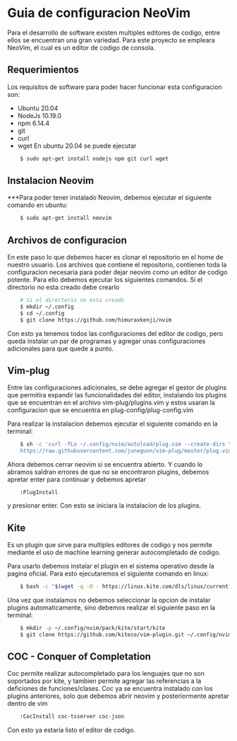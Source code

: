 # Guia de configuracion NeoVim

Para el desarrollo de software existen multiples editores de codigo, entre ellos se 
encuentran una gran variedad. Para este proyecto se empleara NeoVim, el cual es un
editor de codigo de consola.

## Requerimientos
Los requisitos de software para poder hacer funcionar esta configuracion son:

* Ubuntu 20.04
* NodeJs 10.19.0
* npm 6.14.4
* git
* curl
* wget
En ubuntu 20.04 se puede ejecutar

```bash
	$ sudo apt-get install nodejs npm git curl wget
```	

## Instalacion Neovim
***Para poder tener instalado Neovim, debemos ejecutar el siguiente comando en ubuntu:

```bash 
	$ sudo apt-get install neovim
```

## Archivos de configuracion
En este paso lo que debemos hacer es clonar el repositorio en el home de nuestro usuario.
Los archivos que contiene el repositorio, contienen toda la configuracion necesaria
para poder dejar neovim como un editor de codigo potente. Para ello debemos ejecutar
los siguientes comandos.
Si el directorio no esta creado debe crearlo 
```bash
	# Si el directorio no esta creado
	$ mkdir ~/.config
	$ cd ~/.config
	$ git clone https://github.com/himuraxkenji/nvim
```

Con esto ya tenemos todos las configuraciones del editor de codigo, pero queda instalar 
un par de programas y agregar unas configuraciones adicionales para que quede a punto.

## Vim-plug
Entre las configuraciones adicionales, se debe agregar el gestor de plugins que permitira
expandir las funcionalidades del editor, instalando los plugins que se encuentran en el 
archivo vim-plug/plugins.vim y estos usaran la configuracion que se encuentra en plug-config/plug-config.vim

Para realizar la instalacion debemos ejecutar el siguiente comando en la terminal:

```bash
	$ sh -c 'curl -fLo ~/.config/nvim/autoload/plug.vim --create-dirs \
	https://raw.githubusercontent.com/junegunn/vim-plug/master/plug.vim'
```

Ahora debemos cerrar neovim si se encuentra abierto. Y cuando lo abramos saldran errores
de que no se encontraron plugins, debemos apretar enter para continuar y debemos apretar

```
	:PlugInstall
```
y presionar enter. Con  esto se iniciara la instalacion de los plugins.


## Kite

Es un plugin que sirve para multiples editores de codigo y nos permite 
mediante el uso de machine learning generar autocompletado de codigo.

Para usarlo debemos instalar el plugin en el sistema operativo desde la 
pagina oficial. Para esto ejecutaremos el siguiente comando en linux:

```bash
	$ bash -c "$(wget -q -O - https://linux.kite.com/dls/linux/current)" 
```
Una vez que instalamos no debemos seleccionar la opcion de instalar 
plugins automaticamente, sino debemos realizar el siguiente paso en la 
terminal:

```bash
	$ mkdir -p ~/.config/nvim/pack/kite/start/kite
	$ git clone https://github.com/kiteco/vim-plugin.git ~/.config/nvim/pack/kite/start/kite/
```

## COC - Conquer of Completation
Coc permite realizar autocompletado para los lenguajes que no son soportados por 
kite, y tambien permite agregar las referencias a la deficiones de funciones/clases.
Coc ya se encuentra instalado con los plugins anteriores, solo que debemos abrir 
neovim y posteriormente apretar dentro de vim 


```bash
	:CocInstall coc-tsserver coc-json
```
Con esto ya estaria listo el editor de codigo.

